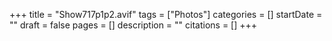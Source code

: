 +++
title = "Show717p1p2.avif"
tags = ["Photos"]
categories = []
startDate = ""
draft = false
pages = []
description = ""
citations = []
+++
